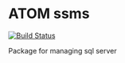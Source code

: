 # ATOM ssms

[![Build Status](https://travis-ci.org/dvbarnes/treasuryapi.svg?branch=master)](https://travis-ci.org/dvbarnes/treasuryapi)

Package for managing sql server

